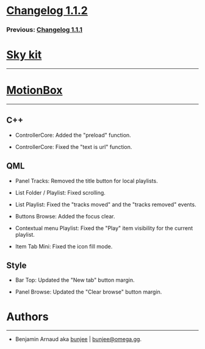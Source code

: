 # [Changelog 1.1.2](http://omega.gg/MotionBox/changes/1.1.2.html)

### Previous: [Changelog 1.1.1](1.1.1.html)

# [Sky kit](http://omega.gg/Sky)
---

# [MotionBox](http://omega.gg/MotionBox)
---

## C++

- ControllerCore: Added the "preload" function.

- ControllerCore: Fixed the "text is url" function.


## QML

- Panel Tracks: Removed the title button for local playlists.

- List Folder / Playlist: Fixed scrolling.

- List Playlist: Fixed the "tracks moved" and the "tracks removed" events.

- Buttons Browse: Added the focus clear.

- Contextual menu Playlist: Fixed the "Play" item visibility for the current playlist.

- Item Tab Mini: Fixed the icon fill mode.


## Style

- Bar Top: Updated the "New tab" button margin.

- Panel Browse: Updated the "Clear browse" button margin.


# Authors
---

- Benjamin Arnaud aka [bunjee](http://bunjee.me) | <bunjee@omega.gg>.
